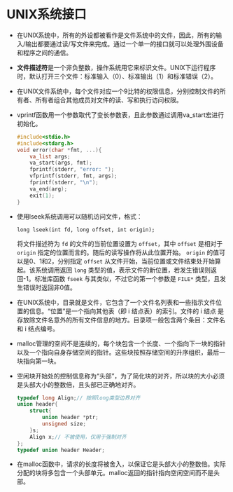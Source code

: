 # UNIX系统接口  

- 在UNIX系统中，所有的外设都被看作是文件系统中的文件，因此，所有的输入/输出都要通过读/写文件来完成。通过一个单一的接口就可以处理外围设备和程序之间的通信。  

- **文件描述符**是一个非负整数，操作系统用它来标识文件。UNIX下运行程序时，默认打开三个文件：标准输入（0）、标准输出（1）和标准错误（2）。  

- 在UNIX文件系统中，每个文件对应一个9比特的权限信息，分别控制文件的所有者、所有者组合其他成员对文件的读、写和执行访问权限。  

- vprintf函数用一个参数取代了变长参数表，且此参数通过调用va_start宏进行初始化。  
  ``` C
  #include<stdio.h>
  #include<stdarg.h>
  void error(char *fmt, ...){
      va_list args;
      va_start(args, fmt);
      fprintf(stderr, "error: ");
      vfprintf(stderr, fmt, args);
      fprintf(stderr, "\n");
      va_end(arg);
      exit(1);
  }
  ```  
- 使用lseek系统调用可以随机访问文件，格式：  

  `long lseek(int fd, long offset, int origin);`

  将文件描述符为 `fd` 的文件的当前位置设置为 `offset`，其中 `offset` 是相对于 `origin` 指定的位置而言的。随后的读写操作将从此位置开始。 `origin` 的值可以是0、1和2，分别指定 `offset` 从文件开始，当前位置或文件结束处开始算起。该系统调用返回 `long` 类型的值，表示文件的新位置，若发生错误则返回-1。标准库函数 `fseek` 与其类似，不过它的第一个参数是 `FILE*` 类型，且发生错误时返回非0值。  

- 在UNIX系统中，目录就是文件，它包含了一个文件名列表和一些指示文件位置的信息。“位置”是一个指向其他表（即 i 结点表）的索引。文件的 i 结点 是存放除文件名意外的所有文件信息的地方。目录项一般包含两个条目：文件名和 i 结点编号。  

- malloc管理的空间不是连续的，每个块包含一个长度、一个指向下一块的指针以及一个指向自身存储空间的指针。这些块按照存储空间的升序组织，最后一块指向第一块。

- 空闲块开始处的控制信息称为“头部”，为了简化块的对齐，所以块的大小必须是头部大小的整数倍，且头部已正确地对齐。

  ``` C
  typedef long Align;// 按照long类型边界对齐
  union header{
      struct{
          union header *ptr;
          unsigned size;
      }s;
      Align x;// 不被使用，仅用于强制对齐
  };
  typedef union header Header;
  ```  

- 在malloc函数中，请求的长度将被舍入，以保证它是头部大小的整数倍。实际分配的块将多包含一个头部单元。malloc返回的指针指向空闲空间而不是头部。

